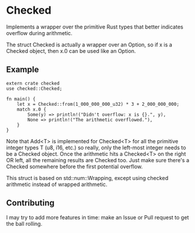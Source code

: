 # Checked
Implements a wrapper over the primitive Rust types that better indicates overflow during arithmetic.

The struct Checked is actually a wrapper over an Option, so if x is a Checked object, then x.0 can be used like an Option.

## Example

```
extern crate checked
use checked::Checked;

fn main() {
    let x = Checked::from(1_000_000_000_u32) * 3 + 2_000_000_000;
    match x.0 {
        Some(y) => println!("Didn't overflow: x is {}.", y),
        None => println!("The arithmetic overflowed."),
    }
}
```

Note that Add\<T\> is implemented for Checked\<T\> for all the primitive integer types T (u8, i16, etc.) so really, only the left-most integer needs to be a Checked object.
Once the arithmetic hits a Checked\<T\> on the right OR left, all the remaining results are Checked too.
Just make sure there's a Checked somewhere before the first potential overflow.

This struct is based on std::num::Wrapping, except using checked arithmetic instead of wrapped arithmetic.

## Contributing
I may try to add more features in time: make an Issue or Pull request to get the ball rolling.
